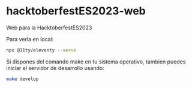 # hacktoberfestES2023-web
Web para la HacktoberfestES2023

Para verla en local:

```bash
npx @11ty/eleventy --serve
```

Si dispones del comando make en tu sistema operativo, tambien puedes iniciar el servidor de desarrollo usando:

```bash
make develop
```
